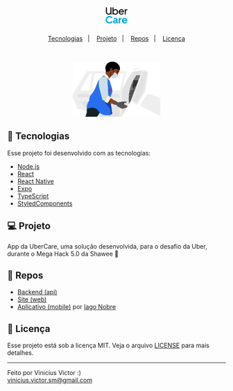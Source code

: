 <h1 align="center">
    <img alt="UberCare" title="UberCare" src="./src/assets/images/logo.svg" width="10%" />
</h1>

<p align="center">
  <a href="#-tecnologias">Tecnologias</a>&nbsp;&nbsp;&nbsp;|&nbsp;&nbsp;&nbsp;
  <a href="#-projeto">Projeto</a>&nbsp;&nbsp;&nbsp;|&nbsp;&nbsp;&nbsp;
  <a href="#-repos">Repos</a>&nbsp;&nbsp;&nbsp;|&nbsp;&nbsp;&nbsp;
  <a href="#memo-licença">Licença</a>
</p>

<br>

<p align="center">
  <img alt="UberCare" src="./src/assets/images/juliana.svg" width="40%">
</p>

## 🚀 Tecnologias

Esse projeto foi desenvolvido com as tecnologias:

- [Node.js](https://nodejs.org/en/)
- [React](https://reactjs.org)
- [React Native](https://facebook.github.io/react-native/)
- [Expo](https://expo.io/)
- [TypeScript](https://www.typescriptlang.org/)
- [StyledComponents](https://styled-components.com/)

## 💻 Projeto

App da UberCare, uma solução desenvolvida, para o desafio da Uber, durante o Mega Hack 5.0 da Shawee 🚀

## 📁 Repos

- [Backend (api)](https://github.com/martnght12/uber-care-api)
- [Site (web)](https://github.com/martnght12/uber-care)
- [Aplicativo (mobile)](https://github.com/IagoNobre/UberCare) por [Iago Nobre](iagonobre22@gmail.com)

## :memo: Licença

Esse projeto está sob a licença MIT. Veja o arquivo [LICENSE](LICENSE) para mais detalhes.

---

Feito por Vinicius Victor :) </br>
vinicius.victor.sm@gmail.com
